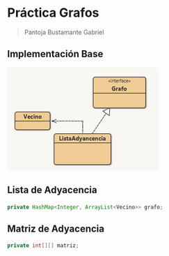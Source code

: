 # Práctica Grafos
> Pantoja Bustamante Gabriel
## Implementación Base

![Diagrama de Clases](./assets/diagramaG.png)

## Lista de Adyacencia

```java
private HashMap<Integer, ArrayList<Vecino>> grafo;
```

## Matriz de Adyacencia
```java
private int[][] matriz;
```
